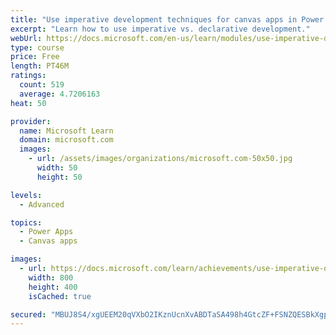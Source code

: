 ```yaml
---
title: "Use imperative development techniques for canvas apps in Power Apps"
excerpt: "Learn how to use imperative vs. declarative development."
webUrl: https://docs.microsoft.com/en-us/learn/modules/use-imperative-dev-techniques-powerapps-canvas-app/
type: course
price: Free
length: PT46M
ratings:
  count: 519
  average: 4.7206163
heat: 50

provider:
  name: Microsoft Learn
  domain: microsoft.com
  images:
    - url: /assets/images/organizations/microsoft.com-50x50.jpg
      width: 50
      height: 50

levels:
  - Advanced

topics:
  - Power Apps
  - Canvas apps

images:
  - url: https://docs.microsoft.com/learn/achievements/use-imperative-dev-techniques-social.png
    width: 800
    height: 400
    isCached: true

secured: "MBUJ8S4/xgUEEM20qVXbO2IKznUcnXvABDTaSA498h4GtcZF+FSNZQESBkXgpULHLtQlG7I1I6rQPgGQP6RgsEG18UeN0buFlZLRJ2UgLGcvBjdiikoBoErp9ZXpMkTaW9XpDvmAbZfR9GDNDWL2JXLC84TpZPQWOjoNK3AkWa6xt0Rsi5tRayGVGBKHEx4r6skOo6Wy00OGqgf/86Cj2t2hMxS9V8vNGmENoabqLl3YL0KTYBERli8vzMz0sBYhakKuFYGG/cKWsYaUJvvqSo7g7d5R/g+xU6Kw9a/Y1ABv/5IXO1Vx49CvXdjW0+En1yS3QPz21HRoSWSNdspVoCuiF5WIySejd6v661EvJKHDWfX++V3ylTJ5CD+56pCAeThrl13Nur4yXNb62+6a1JN2WWg2jS3cEX/sOzOwiX8=;XehyKGQ3RvpijaBIzpegdg=="
---
```



